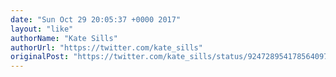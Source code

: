 ```yaml
---
date: "Sun Oct 29 20:05:37 +0000 2017"
layout: "like"
authorName: "Kate Sills"
authorUrl: "https://twitter.com/kate_sills"
originalPost: "https://twitter.com/kate_sills/status/924728954178564097"
---
```

